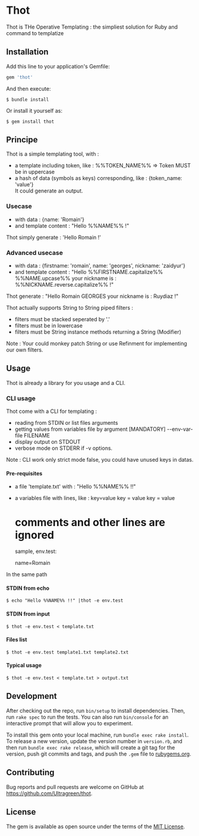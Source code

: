 # Thot

Thot is THe Operative Templating : the simpliest solution for Ruby and command to templatize

## Installation

Add this line to your application's Gemfile:

```ruby
gem 'thot'
```

And then execute:

    $ bundle install

Or install it yourself as:

    $ gem install thot


## Principe

Thot is a simple templating tool, with :
- a template including token, like : %%TOKEN_NAME%% => Token MUST be in uppercase
- a hash of data (symbols as keys) corresponding, like : {token_name: 'value'}  
It could generate an output.

### Usecase

- with data :  {name: 'Romain'}
- and template content : "Hello %%NAME%% !"

Thot simply generate :
   'Hello Romain !'

### Advanced usecase 

- with data :  {firstname: 'romain', name: 'georges', nickname: 'zaidyur'}
- and template content : "Hello %%FIRSTNAME.capitalize%% %%NAME.upcase%%  your nickname is : %%NICKNAME.reverse.capitalize%% !"

Thot generate :
   "Hello Romain GEORGES your nickname is : Ruydiaz !"


Thot actually supports String to String piped filters :
- filters must be stacked seperated by '.'
- filters must be in lowercase
- filters must be String instance methods returning a String (Modifier)

Note : Your could monkey patch String or use Refinment for implementing our own filters.  


## Usage

Thot is already a library for you usage and a CLI. 


###   CLI usage

Thot come with a CLI for templating :
- reading from STDIN or list files arguments
- getting values from variables file by argument [MANDATORY]  --env-var-file FILENAME
- display output on STDOUT
- verbose mode on STDERR if -v options.

Note : CLI work only strict mode false, you could have unused keys in datas. 

#### Pre-requisites

* a file 'template.txt' with : "Hello %%NAME%% !!"
* a variables file with lines, like :
    key=value
    key = value
      key = value
    # comments and other lines are ignored
  sample, env.test: 

    name=Romain

In the same path

#### STDIN from echo

    $ echo "Hello %%NAME%% !!" |thot -e env.test

#### STDIN from input

    $ thot -e env.test < template.txt

#### Files list 

    $ thot -e env.test template1.txt template2.txt

#### Typical usage

    $ thot -e env.test < template.txt > output.txt

###


## Development

After checking out the repo, run `bin/setup` to install dependencies. Then, run `rake spec` to run the tests. You can also run `bin/console` for an interactive prompt that will allow you to experiment.

To install this gem onto your local machine, run `bundle exec rake install`. To release a new version, update the version number in `version.rb`, and then run `bundle exec rake release`, which will create a git tag for the version, push git commits and tags, and push the `.gem` file to [rubygems.org](https://rubygems.org).

## Contributing

Bug reports and pull requests are welcome on GitHub at https://github.com/Ultragreen/thot.


## License

The gem is available as open source under the terms of the [MIT License](https://opensource.org/licenses/MIT).
